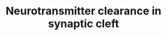 ---
annotations:
- id: PW:0000059
  parent: signaling pathway
  type: Pathway Ontology
  value: signaling pathway pertinent to the brain and nervous system
- id: PW:0000003
  parent: signaling pathway
  type: Pathway Ontology
  value: signaling pathway
authors:
- Mkutmon
- Elisa
- Eweitz
- Egonw
citedin: ''
communities: []
description: Neurotransmitter released in the synaptic cleft binds to specific  receptors
  on the post-synaptic cell and the excess of the neurotransmitter is cleared to prevent
  over activation of the post-synaptic cell. The neurotransmitter is cleared by either
  re-uptake by the pre-synaptic neuron, diffusion in the perisynaptic area, uptake
  by astrocytes surrounding the synaptic cleft or enzymatic degradation of the neurotransmitter.<BR>This
  topic will be annotated in a future release.Original Pathway at [Reactome](http://www.reactome.org/PathwayBrowser/#DB=gk_current&FOCUS_SPECIES_ID=48887&FOCUS_PATHWAY_ID=112311).
last-edited: 2025-10-31
ndex: null
organisms:
- Bos taurus
redirect_from:
- /index.php/Pathway:WP3165
- /instance/WP3165
- /instance/WP3165_r140896
revision: r140896
schema-jsonld:
- '@context': https://schema.org/
  '@id': https://wikipathways.github.io/pathways/WP3165.html
  '@type': Dataset
  creator:
    '@type': Organization
    name: WikiPathways
  description: Neurotransmitter released in the synaptic cleft binds to specific  receptors
    on the post-synaptic cell and the excess of the neurotransmitter is cleared to
    prevent over activation of the post-synaptic cell. The neurotransmitter is cleared
    by either re-uptake by the pre-synaptic neuron, diffusion in the perisynaptic
    area, uptake by astrocytes surrounding the synaptic cleft or enzymatic degradation
    of the neurotransmitter.<BR>This topic will be annotated in a future release.Original
    Pathway at [Reactome](http://www.reactome.org/PathwayBrowser/#DB=gk_current&FOCUS_SPECIES_ID=48887&FOCUS_PATHWAY_ID=112311).
  keywords:
  - 5HT
  - 5HT-N-CH3
  - ALDH2
  - AcCho
  - AdoHcy
  - AdoMet
  - CDNB
  - COMT
  - Cho
  - DA
  - FAD [mitochondrialouter membrane]
  - HCYS
  - HIAA
  - HIALD
  - H⁺
  - H₂O
  - H₂O₂
  - MAOA
  - NAD+
  - NADH
  - NAd
  - NH₃
  - Na⁺
  - O₂
  - SLC22A2
  - SLC6A3
  - acetate
  license: CC0
  name: Neurotransmitter clearance in synaptic cleft
seo: CreativeWork
title: Neurotransmitter clearance in synaptic cleft
wpid: WP3165
---